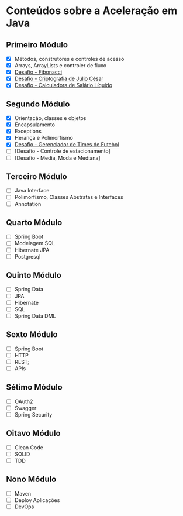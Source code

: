 # Conteúdos sobre a Aceleração em Java

## Primeiro Módulo
- [x] Métodos, construtores e controles de acesso
- [x] Arrays, ArrayLists e controler de fluxo
- [x] [Desafio - Fibonacci](https://www.codenation.dev/code-review/#/java-0/NBzeX677g)
- [x] [Desafio - Criptografia de Júlio César](https://www.codenation.dev/code-review/#/java-6/1R1Pw847g)
- [x] [Desafio - Calculadora de Salário Líquido](https://www.codenation.dev/code-review/#/java-13/k5Mlw847R)

## Segundo Módulo
- [x] Orientação, classes e objetos
- [x] Encapsulamento
- [x] Exceptions
- [x] Herança e Polimorfismo
- [x] [Desafio - Gerenciador de Times de Futebol](https://www.codenation.dev/code-review/#/java-1/dCI2I4InR)
- [ ] [Desafio - Controle de estacionamento]
- [ ] [Desafio - Media, Moda e Mediana]

## Terceiro Módulo
- [ ] Java Interface
- [ ] Polimorfismo, Classes Abstratas e Interfaces
- [ ] Annotation

## Quarto Módulo
- [ ] Spring Boot
- [ ] Modelagem SQL
- [ ] Hibernate JPA
- [ ] Postgresql

## Quinto Módulo
- [ ] Spring Data
- [ ] JPA
- [ ] Hibernate
- [ ] SQL
- [ ] Spring Data DML

## Sexto Módulo
- [ ] Spring Boot
- [ ] HTTP
- [ ] REST;
- [ ] APIs

## Sétimo Módulo
- [ ] OAuth2
- [ ] Swagger
- [ ] Spring Security

## Oitavo Módulo
- [ ] Clean Code
- [ ] SOLID
- [ ] TDD

## Nono Módulo
- [ ] Maven
- [ ] Deploy Aplicações
- [ ] DevOps
